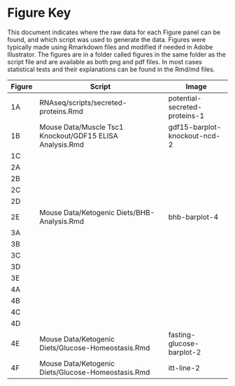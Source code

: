 Figure Key
============

This document indicates where the raw data for each Figure panel can be found, and which script was used to generate the data.  Figures were typically made using Rmarkdown files and modified if needed in Adobe Illustrator. The figures are in a folder called figures in the same folder as the script file and are available as both png and pdf files.  In most cases statistical tests and their explanations can be found in the Rmd/md files.

| Figure | Script | Image |
|--------|--------|-------|
|   1A     |    RNAseq/scripts/secreted-proteins.Rmd   |  potential-secreted-proteins-1   |
|   1B     |    Mouse Data/Muscle Tsc1 Knockout/GDF15 ELISA Analysis.Rmd   | gdf15-barplot-knockout-ncd-2    |
|   1C     |       |     |
|   2A     |       |     |
|   2B     |       |     |
|   2C     |       |     |
|   2D     |       |     |
|   2E     |     Mouse Data/Ketogenic Diets/BHB-Analysis.Rmd    |   bhb-barplot-4  |
|   3A     |       |     |
|   3B     |       |     |
|   3C     |       |     |
|   3D     |       |     |
|   3E     |       |     |
|   4A     |       |     |
|   4B     |       |     |
|   4C     |       |     |
|   4D     |       |     |
|   4E     |     Mouse Data/Ketogenic Diets/Glucose-Homeostasis.Rmd    |  fasting-glucose-barplot-2  |
|   4F     |     Mouse Data/Ketogenic Diets/Glucose-Homeostasis.Rmd    |  itt-line-2 |